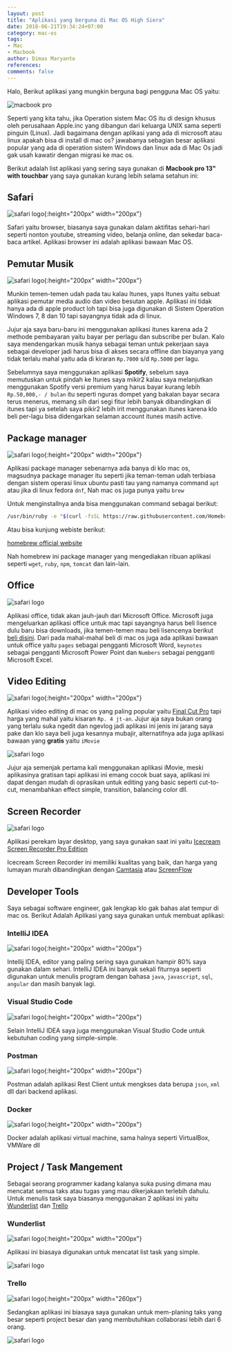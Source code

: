 ```yaml
---
layout: post
title: "Aplikasi yang berguna di Mac OS High Siera"
date: 2018-06-21T19:34:24+07:00
category: mac-os
tags: 
- Mac
- Macbook
author: Dimas Maryanto
references:
comments: false
---
```


Halo, Berikut aplikasi yang mungkin berguna bagi pengguna Mac OS yaitu:

![macbook pro]({{site.baseurl}}/assets/img/posts/app-macos-highsiera/macbook-pro.jpg)

<!--more-->

Seperti yang kita tahu, jika Operation sistem Mac OS itu di design khusus oleh perusahaan Apple.inc yang dibangun dari keluarga UNIX sama seperti pinguin (Linux). Jadi bagaimana dengan aplikasi yang ada di microsoft atau linux apakah bisa di install di mac os? jawabanya sebagian besar aplikasi popular yang ada di operation sistem Windows dan linux ada di Mac Os jadi gak usah kawatir dengan migrasi ke mac os.

Berikut adalah list aplikasi yang sering saya gunakan di **Macbook pro 13" with touchbar** yang saya gunakan kurang lebih selama setahun ini:

## Safari

![safari logo]({{site.baseurl}}/assets/img/posts/app-macos-highsiera/safari.png){:height="200px" width="200px"}

Safari yaitu browser, biasanya saya gunakan dalam aktifitas sehari-hari seperti nonton youtube, streaming video, belanja online, dan sekedar baca-baca artikel. Aplikasi browser ini adalah aplikasi bawaan Mac OS.

## Pemutar Musik

![safari logo]({{site.baseurl}}/assets/img/posts/app-macos-highsiera/itunes.png){:height="200px" width="200px"}

Munkin temen-temen udah pada tau kalau Itunes, yaps Itunes yaitu sebuat aplikasi pemutar media audio dan video besutan apple. Aplikasi ini tidak hanya ada di apple product loh tapi bisa juga digunakan di Sistem Operation Windows 7, 8 dan 10 tapi sayangnya tidak ada di linux. 

Jujur aja saya baru-baru ini menggunakan aplikasi itunes karena ada 2 methode pembayaran yaitu bayar per perlagu dan subscribe per bulan. Kalo saya mendengarkan musik hanya sebagai teman untuk pekerjaan saya sebagai developer jadi harus bisa di akses secara offline dan biayanya yang tidak terlalu mahal yaitu ada di kiraran `Rp.7000` s/d `Rp.5000` per lagu.

Sebelumnya saya menggunakan aplikasi **Spotify**, sebelum saya memutuskan untuk pindah ke Itunes saya mikir2 kalau saya melanjutkan menggunakan Spotify versi premium yang harus bayar kurang lebih `Rp.50,000,- / bulan` itu seperti nguras dompet yang bakalan bayar secara terus menerus, memang sih dari segi fitur lebih banyak dibandingkan di itunes tapi ya setelah saya pikir2 lebih irit menggunakan itunes karena klo beli per-lagu bisa didengarkan selaman account itunes masih active.

## Package manager

![safari logo]({{site.baseurl}}/assets/img/posts/app-macos-highsiera/homebrew.jpeg){:height="200px" width="200px"}

Aplikasi package manager sebenarnya ada banya di klo mac os, magsudnya package manager itu seperti jika teman-teman udah terbiasa dengan sistem operasi linux ubuntu pasti tau yang namanya command `apt` atau jika di linux fedora `dnf`, Nah mac os juga punya yaitu `brew`

Untuk menginstallnya anda bisa menggunakan command sebagai berikut:

```bash 
/usr/bin/ruby -e "$(curl -fsSL https://raw.githubusercontent.com/Homebrew/install/master/install)"
```

Atau bisa kunjung webiste berikut:

[homebrew official website](https://brew.sh/)

Nah homebrew ini package manager yang mengediakan ribuan aplikasi seperti `wget`, `ruby`, `npm`, `tomcat` dan lain-lain.

## Office

![safari logo]({{site.baseurl}}/assets/img/posts/app-macos-highsiera/offices.png)

Aplikasi office, tidak akan jauh-jauh dari Microsoft Office. Microsoft juga mengeluarkan aplikasi office untuk mac tapi sayangnya harus beli lisence dulu baru bisa downloads, jika temen-temen mau beli lisencenya berikut [beli disini](https://www.microsoft.com/en-id/store/b/office?invsrc=search&cl_vend=google&cl_ch=sem&cl_camp=1370029175&cl_adg=54079007029&cl_crtv=266124185881&cl_kw=microsoft%20office%20for%20mac&cl_pub=google.com&cl_place=&cl_dvt=c&cl_pos=1t1&cl_mt=e&cl_gtid=kwd-14416691&cl_pltr=&cl_dim0=WyuOuQAABeW@Uy8l:20180621114041:s&OCID=AID695748_SEM_WyuOuQAABeW@Uy8l:20180621114041:s&s_kwcid=AL!4249!3!266124185881!e!!g!!microsoft%20office%20for%20mac&ef_id=WyuOuQAABeW@Uy8l:20180621114041:s&activetab=tab:mac). Dari pada mahal-mahal beli di mac os juga ada aplikasi bawaan untuk office yaitu `pages` sebagai pengganti Microsoft Word, `keynotes` sebagai pengganti Microsoft Power Point dan `Numbers` sebagai pengganti Microsoft Excel.

## Video Editing

![safari logo]({{site.baseurl}}/assets/img/posts/app-macos-highsiera/imovie-logo.png){:height="200px" width="200px"}

Aplikasi video editing di mac os yang paling popular yaitu [Final Cut Pro](https://www.apple.com/lae/final-cut-pro/) tapi harga yang mahal yaitu kisaran `Rp. 4 jt-an`. Jujur aja saya bukan orang yang terlalu suka ngedit dan ngevlog jadi aplikasi ini jenis ini jarang saya pake dan klo saya beli juga kesannya mubajir, alternatifnya ada juga aplikasi bawaan yang **gratis** yaitu `iMovie` 

![safari logo]({{site.baseurl}}/assets/img/posts/app-macos-highsiera/imovie.png)

Jujur aja semenjak pertama kali menggunakan aplikasi iMovie, meski aplikasinya gratisan tapi aplikasi ini emang cocok buat saya, aplikasi ini dapat dengan mudah di oprasikan untuk editing yang basic seperti cut-to-cut, menambahkan effect simple, transition, balancing color dll.

## Screen Recorder

![safari logo]({{site.baseurl}}/assets/img/posts/app-macos-highsiera/icecream-screen-recorder.png)

Aplikasi perekam layar desktop, yang saya gunakan saat ini yaitu [Icecream Screen Recorder Pro Edition](https://icecreamapps.com/Screen-Recorder/)

Icecream Screen Recorder ini memiliki kualitas yang baik, dan harga yang lumayan murah dibandingkan dengan [Camtasia](https://www.techsmith.com/video-editor.html) atau [ScreenFlow](https://www.telestream.net/screenflow/overview.htm)

## Developer Tools

Saya sebagai software engineer, gak lengkap klo gak bahas alat tempur di mac os. Berikut Adalah Aplikasi yang saya gunakan untuk membuat aplikasi:

### IntelliJ IDEA

![safari logo]({{site.baseurl}}/assets/img/posts/app-macos-highsiera/idea.png){:height="200px" width="200px"}

Intellij IDEA, editor yang paling sering saya gunakan hampir 80% saya gunakan dalam sehari. IntelliJ IDEA ini banyak sekali fiturnya seperti digunakan untuk menulis program dengan bahasa `java`, `javascript`, `sql`, `angular` dan masih banyak lagi.

### Visual Studio Code

![safari logo]({{site.baseurl}}/assets/img/posts/app-macos-highsiera/vscode.png){:height="200px" width="200px"}

Selain IntelliJ IDEA saya juga menggunakan Visual Studio Code untuk kebutuhan coding yang simple-simple.

### Postman

![safari logo]({{site.baseurl}}/assets/img/posts/app-macos-highsiera/postman.png){:height="200px" width="200px"}

Postman adalah aplikasi Rest Client untuk mengkses data berupa `json`, `xml` dll dari backend aplikasi.

### Docker

![safari logo]({{site.baseurl}}/assets/img/posts/app-macos-highsiera/docker.png){:height="200px" width="200px"}

Docker adalah aplikasi virtual machine, sama halnya seperti VirtualBox, VMWare dll

## Project / Task Mangement

Sebagai seorang programmer kadang kalanya suka pusing dimana mau mencatat semua taks atau tugas yang mau dikerjakaan terlebih dahulu. Untuk menulis task saya biasanya menggunakan 2 aplikasi ini yaitu [Wunderlist](https://www.wunderlist.com/) dan [Trello](https://trello.com/)

### Wunderlist

![safari logo]({{site.baseurl}}/assets/img/posts/app-macos-highsiera/wunderlist-logo.jpg){:height="200px" width="200px"}

Aplikasi ini biasaya digunakan untuk mencatat list task yang simple.

![safari logo]({{site.baseurl}}/assets/img/posts/app-macos-highsiera/wunderlist.png)

### Trello

![safari logo]({{site.baseurl}}/assets/img/posts/app-macos-highsiera/trello-logo.png){:height="200px" width="260px"}

Sedangkan aplikasi ini biasaya saya gunakan untuk mem-planing taks yang besar seperti project besar dan yang membutuhkan collaborasi lebih dari 6 orang.

![safari logo]({{site.baseurl}}/assets/img/posts/app-macos-highsiera/trello.png)